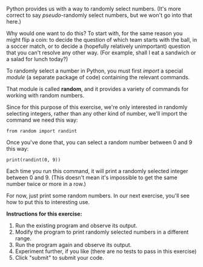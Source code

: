 Python provides us with a way to randomly select numbers. (It's more correct to say *pseudo*-randomly select numbers, but we won't go into that here.)

Why would one want to do this? To start with, for the same reason you might flip a coin: to decide the question of which team starts with the ball, in a soccer match, or to decide a (hopefully relatively unimportant) question that you can't resolve any other way. (For example, shall I eat a sandwich or a salad for lunch today?)

To randomly select a number in Python, you must first *import* a special *module* (a separate package of code) containing the relevant commands.

That module is called **random**, and it provides a variety of commands for working with random numbers.

Since for this purpose of this exercise, we're only interested in randomly selecting integers, rather than any other kind of number, we'll import the command we need this way:

    from random import randint

Once you've done that, you can select a random number between 0 and 9 this way:

    print(randint(0, 9))

Each time you run this command, it will print a randomly selected integer between 0 and 9. (This doesn't mean it's impossible to get the same number twice or more in a row.)

For now, just print some random numbers. In our next exercise, you'll see how to put this to interesting use.

**Instructions for this exercise:**

1. Run the existing program and observe its output.
2. Modify the program to print randomly selected numbers in a different range.
3. Run the program again and observe its output.
4. Experiment further, if you like (there are no tests to pass in this exercise)
5. Click "submit" to submit your code.
